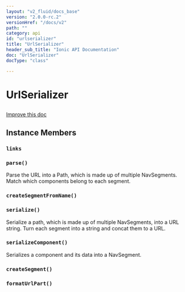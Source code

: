 ```yaml
---
layout: "v2_fluid/docs_base"
version: "2.0.0-rc.2"
versionHref: "/docs/v2"
path: ""
category: api
id: "urlserializer"
title: "UrlSerializer"
header_sub_title: "Ionic API Documentation"
doc: "UrlSerializer"
docType: "class"

---
```










<h1 class="api-title">
<a class="anchor" name="url-serializer" href="#url-serializer"></a>

UrlSerializer





</h1>

<a class="improve-v2-docs" href="http://github.com/driftyco/ionic/edit/master//Users/briandennis/Ionic/ionic/src/navigation/url-serializer.ts#L3">
Improve this doc
</a>










<!-- @usage tag -->


<!-- @property tags -->



<!-- instance methods on the class -->

<h2><a class="anchor" name="instance-members" href="#instance-members"></a>Instance Members</h2>

<div id="links"></div>

<h3>
<a class="anchor" name="links" href="#links"></a>
<code>links</code>
  

</h3>












<div id="parse"></div>

<h3>
<a class="anchor" name="parse" href="#parse"></a>
<code>parse()</code>
  

</h3>

Parse the URL into a Path, which is made up of multiple NavSegments.
Match which components belong to each segment.











<div id="createSegmentFromName"></div>

<h3>
<a class="anchor" name="createSegmentFromName" href="#createSegmentFromName"></a>
<code>createSegmentFromName()</code>
  

</h3>












<div id="serialize"></div>

<h3>
<a class="anchor" name="serialize" href="#serialize"></a>
<code>serialize()</code>
  

</h3>

Serialize a path, which is made up of multiple NavSegments,
into a URL string. Turn each segment into a string and concat them to a URL.











<div id="serializeComponent"></div>

<h3>
<a class="anchor" name="serializeComponent" href="#serializeComponent"></a>
<code>serializeComponent()</code>
  

</h3>

Serializes a component and its data into a NavSegment.











<div id="createSegment"></div>

<h3>
<a class="anchor" name="createSegment" href="#createSegment"></a>
<code>createSegment()</code>
  

</h3>












<div id="formatUrlPart"></div>

<h3>
<a class="anchor" name="formatUrlPart" href="#formatUrlPart"></a>
<code>formatUrlPart()</code>
  

</h3>















<!-- related link --><!-- end content block -->


<!-- end body block -->

